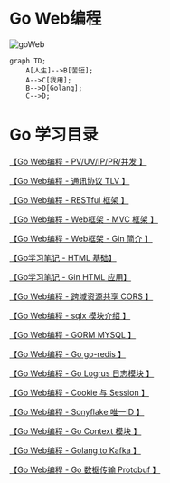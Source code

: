 # Go Web编程


![goWeb][1]

```mermaid
graph TD;
    A[人生]-->B[苦短];
    A-->C[我用];
    B-->D[Golang];
    C-->D;
```

# Go 学习目录

[ 【Go Web编程 - PV/UV/IP/PR/并发 】](https://jicki.cn/golang/go/web/2000/01/01/golang-web-note-7 "pv uv 并发")

[ 【Go Web编程 - 通讯协议 TLV 】](https://jicki.cn/golang/go/2000/01/01/golang-web-note-14 "通讯协议 TLV")

[ 【Go Web编程 - RESTful 框架 】](https://jicki.cn/golang/go/2000/01/01/golang-web-note-0 "Go RESTful框架")

[ 【Go Web编程 - Web框架 - MVC 框架 】](https://jicki.cn/golang/go/2000/01/01/golang-web-note-1 "Go Web框架- MVC框架")

[ 【Go Web编程 - Web框架 - Gin 简介 】](https://jicki.cn/golang/go/2000/01/01/golang-web-note-2 "Go Web框架- Gin")

[ 【Go学习笔记 - HTML 基础】](https://jicki.cn/golang/go/2000/01/01/golang-study-note-8 "Go HTML 基础")

[ 【Go学习笔记 - Gin HTML 应用】](https://jicki.cn/golang/go/gin/2000/01/01/golang-web-note-13 "Gin HTML 应用")

[ 【Go Web编程 - 跨域资源共享 CORS 】](https://jicki.cn/golang/go/2000/01/01/golang-web-note-3 "CORS 跨域解决")

[ 【Go Web编程 - sqlx 模块介绍 】](https://jicki.cn/golang/go/2000/01/01/golang-web-note-4 "Go sqlx 模块介绍")

[ 【Go Web编程 - GORM MYSQL 】](https://jicki.cn/golang/go/2000/01/01/golang-web-note-5 "Go GORM MYSQL")

[ 【Go Web编程 - Go go-redis 】](https://jicki.cn/golang/go/2000/01/01/golang-web-note-6 "Go go-redis")

[ 【Go Web编程 - Go Logrus 日志模块 】](https://jicki.cn/golang/go/web/2000/01/01/golang-web-note-8 "Go Logrus 日志模块")

[ 【Go Web编程 - Cookie 与 Session 】](https://jicki.cn/golang/go/2000/01/01/golang-web-note-9 "Cookie 与 Session")

[ 【Go Web编程 - Sonyflake 唯一ID 】](https://jicki.cn/golang/go/2000/01/01/golang-web-note-10 "Sonyflake 唯一ID")

[ 【Go Web编程 - Go Context 模块 】](https://jicki.cn/golang/go/2000/01/01/golang-web-note-11 "Go Context 模块")

[ 【Go Web编程 - Golang to Kafka 】](https://jicki.cn/golang/go/2000/01/01/golang-web-note-12 "Golang to Kafka")

[ 【Go Web编程 - Go 数据传输 Protobuf 】](https://jicki.cn/golang/go/2000/01/01/golang-web-note-15 "Golang Protobuf")

  [1]: https://jicki.cn/img/posts/golang/goweb.png

